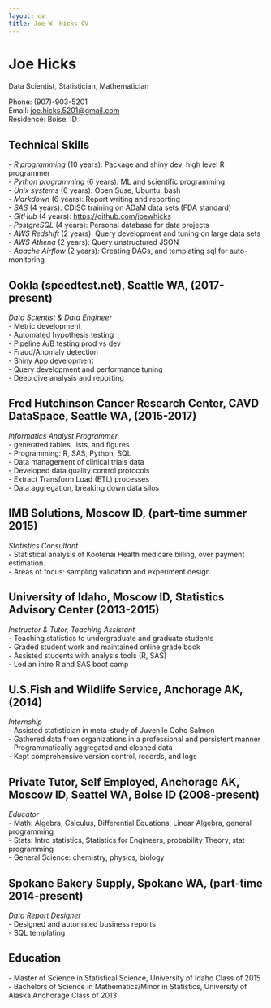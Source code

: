```yaml
---
layout: cv
title: Joe W. Hicks CV
---
```

# Joe Hicks
Data Scientist, Statistician, Mathematician

Phone: (907)-903-5201  
Email: joe.hicks.5201@gmail.com  
Residence: Boise, ID   

## Technical Skills  
\- *R	programming*      (10 years): Package and shiny dev, high level R programmer  
\- *Python programming* (6 years): ML and scientific programming   
\- *Unix systems*       (6 years): Open Suse, Ubuntu, bash  
\- *Markdown*           (6 years): Report writing and reporting  
\- *SAS*                (4 years): CDISC training on ADaM data sets (FDA standard)  
\- *GitHub*             (4 years): https://github.com/joewhicks  
\- *PostgreSQL*         (4 years): Personal database for data projects  
\- *AWS Redshift*       (2 years): Query development and tuning on large data sets  
\- *AWS Athena*         (2 years): Query unstructured JSON  
\- *Apache Airflow*     (2 years): Creating DAGs, and templating sql for auto-monitoring  

## Ookla (speedtest.net), Seattle WA, (2017-present)
*Data Scientist & Data Engineer*   
\- Metric development  
\- Automated hypothesis testing  
\- Pipeline A/B testing prod vs dev  
\- Fraud/Anomaly detection  
\- Shiny App development  
\- Query development and performance tuning  
\- Deep dive analysis and reporting  

## Fred Hutchinson Cancer Research Center, CAVD DataSpace, Seattle WA, (2015-2017)
*Informatics Analyst Programmer*    
\- generated tables, lists, and figures  
\- Programming: R, SAS, Python, SQL  
\- Data management of clinical trials data  
\- Developed data quality control protocols  
\- Extract Transform Load (ETL) processes  
\- Data aggregation, breaking down data silos  

## IMB Solutions, Moscow ID, (part-time summer 2015)
*Statistics Consultant*   
\- Statistical analysis of Kootenai Health medicare billing, over payment estimation.  
\- Areas of focus: sampling validation and experiment design  

## University of Idaho, Moscow ID, Statistics Advisory Center (2013-2015)    
*Instructor & Tutor, Teaching Assistant*  
\- Teaching statistics to undergraduate and graduate students  
\- Graded student work and maintained online grade book  
\- Assisted students with analysis tools (R, SAS)  
\- Led an intro R and SAS boot camp  

## U.S.Fish and Wildlife Service, Anchorage AK, (2014)  
*Internship*  
\- Assisted statistician in meta-study of Juvenile Coho Salmon  
\- Gathered data from organizations in a professional and persistent manner  
\- Programmatically aggregated and cleaned data  
\- Kept comprehensive version control, records, and logs  

## Private Tutor, Self Employed, Anchorage AK, Moscow ID, Seattel WA, Boise ID (2008-present)   
*Educator*  
\- Math: Algebra, Calculus, Differential Equations, Linear Algebra, general programming  
\- Stats: Intro statistics, Statistics for Engineers, probability Theory, stat programming  
\- General Science: chemistry, physics, biology

## Spokane Bakery Supply, Spokane WA, (part-time 2014-present) 
*Data Report Designer*  
\- Designed and automated business reports  
\- SQL templating  

## Education  
\- Master of Science in Statistical Science, University of Idaho Class of 2015  
\- Bachelors of Science in Mathematics/Minor in Statistics, University of Alaska Anchorage Class of 2013  


